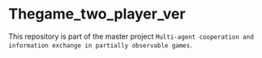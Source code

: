 # Thegame_two_player_ver
This repository is part of the master project ``Multi-agent cooperation and information exchange in partially observable games``.
